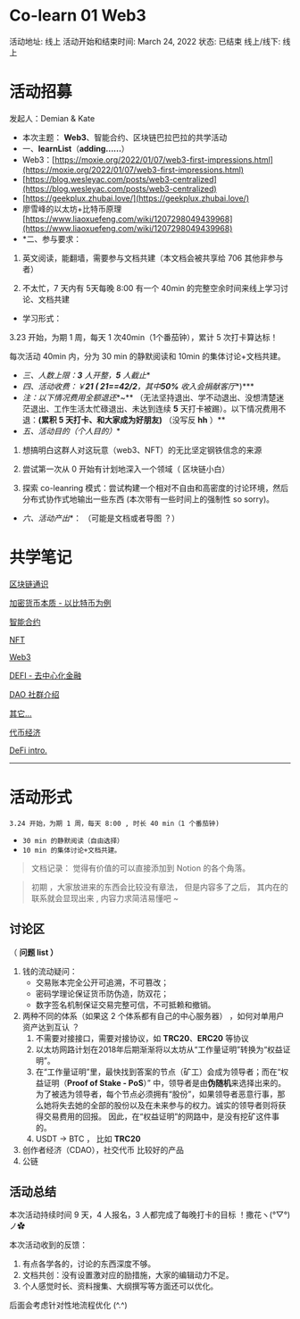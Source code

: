 # Co-learn 01 Web3

活动地址: 线上
活动开始和结束时间: March 24, 2022
状态: 已结束
线上/线下: 线上

# 活动招募

发起人：Demian & Kate

- 本次主题： **Web3**、智能合约、区块链巴拉巴拉的共学活动
- 一、**learnList**（**adding......**）
- Web3：[https://moxie.org/2022/01/07/web3-first-impressions.html](https://moxie.org/2022/01/07/web3-first-impressions.html)
- [https://blog.wesleyac.com/posts/web3-centralized](https://blog.wesleyac.com/posts/web3-centralized)
- [https://geekplux.zhubai.love/](https://geekplux.zhubai.love/)
- 廖雪峰的以太坊+比特币原理 [https://www.liaoxuefeng.com/wiki/1207298049439968](https://www.liaoxuefeng.com/wiki/1207298049439968)
- *二、参与要求：

1. 英文阅读，能翻墙，需要参与文档共建（本文档会被共享给 706 其他非参与者）

2. 不太忙，7 天内有 5天每晚 8:00 有一个 40min 的完整空余时间来线上学习讨论、文档共建

- 学习形式：

3.23 开始，为期 1 周，每天 1 次40min（1个番茄钟），累计 5 次打卡算达标！

每次活动 40min 内，分为 30 min 的静默阅读和 10min 的集体讨论+文档共建。

- *三、人数上限：**3** 人开整，**5** 人截止**
- *四、活动收费：￥**21 ( 21==42/2**，其中**50%** 收入会捐献客厅**)***
- *注：以下情况费用全额退还**~** （无法坚持退出、学不动退出、没想清楚迷茫退出、工作生活太忙碌退出、未达到连续 **5** 天打卡被踢）。以下情况费用不退：**(**累积 **5** 天打卡、和大家成为好朋友**)** （没写反 **hh** ）**
- *五、活动目的（个人目的）**

1. 想搞明白这群人对这玩意（web3、NFT）的无比坚定钢铁信念的来源

2. 尝试第一次从 0 开始有计划地深入一个领域（ 区块链小白）

3. 探索 co-leanring 模式：尝试构建一个相对不自由和高密度的讨论环境，然后分布式协作式地输出一些东西 (本次带有一些时间上的强制性 so sorry)。

- *六、活动产出**： （可能是文档或者导图 ？）

# 共学笔记

[区块链通识](Co-learn%2001%20Web3%20d305b9ecb0274f03814c481166b752ac/%E5%8C%BA%E5%9D%97%E9%93%BE%E9%80%9A%E8%AF%86%20413070df1d834b9494732beaacd8e812.md)

[加密货币本质 - 以比特币为例](Co-learn%2001%20Web3%20d305b9ecb0274f03814c481166b752ac/%E5%8A%A0%E5%AF%86%E8%B4%A7%E5%B8%81%E6%9C%AC%E8%B4%A8%20-%20%E4%BB%A5%E6%AF%94%E7%89%B9%E5%B8%81%E4%B8%BA%E4%BE%8B%2005fcf506406c4fa1bcf0a4fc4c733550.md)

[智能合约](Co-learn%2001%20Web3%20d305b9ecb0274f03814c481166b752ac/%E6%99%BA%E8%83%BD%E5%90%88%E7%BA%A6%205087e8dc485f4b998a03be92a924eb46.md)

[NFT](Co-learn%2001%20Web3%20d305b9ecb0274f03814c481166b752ac/NFT%2046af727cd93346729fbe32bc297407b5.md)

[Web3](Co-learn%2001%20Web3%20d305b9ecb0274f03814c481166b752ac/Web3%20c8c6b15df5e44609a5c82e2bf80bc317.md)

[DEFI - 去中心化金融](Co-learn%2001%20Web3%20d305b9ecb0274f03814c481166b752ac/DEFI%20-%20%E5%8E%BB%E4%B8%AD%E5%BF%83%E5%8C%96%E9%87%91%E8%9E%8D%2006c945ec5ad14aaeb2f4b7da483872e5.md)

[DAO 社群介绍](Co-learn%2001%20Web3%20d305b9ecb0274f03814c481166b752ac/DAO%20%E7%A4%BE%E7%BE%A4%E4%BB%8B%E7%BB%8D%205df30fc65da54ef09a783f0574f6ed81.md)

[其它...](Co-learn%2001%20Web3%20d305b9ecb0274f03814c481166b752ac/%E5%85%B6%E5%AE%83%20a272a7782b7f47beb67f67c4ac1804e1.md)

[代币经济](Co-learn%2001%20Web3%20d305b9ecb0274f03814c481166b752ac/%E4%BB%A3%E5%B8%81%E7%BB%8F%E6%B5%8E%2070af6e75edd948bb9a17f3f1444a52f3.md)

[DeFi intro.](Co-learn%2001%20Web3%20d305b9ecb0274f03814c481166b752ac/DeFi%20intro%20ffe556b7c9e84921a6a4ec0169be87a1.md)

---

# 活动形式

`3.24 开始，为期 1 周，每天 8:00 , 时长 40 min（1 个番茄钟)`

- `30 min 的静默阅读（自由选择）`
- `10 min 的集体讨论+文档共建。`

> 文档记录： 觉得有价值的可以直接添加到 Notion 的各个角落。
> 

> 初期 ，大家放进来的东西会比较没有章法， 但是内容多了之后， 其内在的联系就会显现出来 , 内容力求简洁易懂吧 ~
> 

## 讨论区

（ **问题 list ）**

1. 钱的流动疑问：
    - 交易账本完全公开可追溯，不可篡改；
    - 密码学理论保证货币防伪造，防双花；
    - 数字签名机制保证交易完整可信，不可抵赖和撤销。
2. 两种不同的体系（如果这 2 个体系都有自己的中心服务器） ，如何对单用户资产达到互认 ？
    1. 不需要对接接口，需要对接协议，如 **TRC20**、**ERC20** 等协议
    2. 以太坊网路计划在2018年后期渐渐将以太坊从“工作量证明”转换为“权益证明”。
    3. 在“工作量证明”里，最快找到答案的节点（矿工）会成为领导者；而在“权益证明（****Proof of Stake - PoS****）” 中，领导者是由**伪随机**来选择出来的。为了被选为领导者，每个节点必须拥有“股份”，如果领导者恶意行事，那么她将失去她的全部的股份以及在未来参与的权力。诚实的领导者则将获得交易费用的回报。 因此，在“权益证明”的网路中，是没有挖矿这件事的。
    4. USDT → BTC ， 比如 **TRC20**
3. 创作者经济（CDAO），社交代币 比较好的产品
4. 公链

## 活动总结

本次活动持续时间 9 天，4 人报名，3 人都完成了每晚打卡的目标 ！撒花ヽ(°▽°)ノ✿

本次活动收到的反馈：

1. 有点各学各的，讨论的东西深度不够。
2. 文档共创：没有设置激对应的励措施，大家的编辑动力不足。
3. 个人感觉时长、资料搜集、大纲撰写等方面还可以优化。

后面会考虑针对性地流程优化 (^.^)